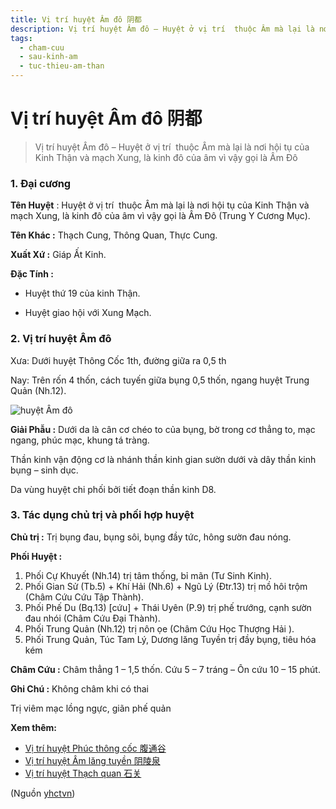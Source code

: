 ```yaml
---
title: Vị trí huyệt Âm đô 阴都
description: Vị trí huyệt Âm đô – Huyệt ở vị trí  thuộc Âm mà lại là nơi hội tụ của Kinh Thận và mạch Xung, là kinh đô của âm vì vậy gọi là Âm Đô
tags:
  - cham-cuu
  - sau-kinh-am
  - tuc-thieu-am-than
---
```


# Vị trí huyệt Âm đô 阴都 

> Vị trí huyệt Âm đô – Huyệt ở vị trí  thuộc Âm mà lại là nơi hội tụ của Kinh Thận và mạch Xung, là kinh đô của âm vì vậy gọi là Âm Đô

### 1. Đại cương

**Tên Huyệt** : Huyệt ở vị trí  thuộc Âm mà lại là nơi hội tụ của Kinh Thận và mạch Xung, là kinh đô của âm vì vậy gọi là Âm Đô (Trung Y Cương Mục).

**Tên Khác :** Thạch Cung, Thông Quan, Thực Cung.

**Xuất Xứ :** Giáp Ất Kinh.

**Đặc Tính :**

+ Huyệt thứ 19 của kinh Thận.

+ Huyệt giao hội với Xung Mạch.

### 2. Vị trí huyệt Âm đô

Xưa: Dưới huyệt Thông Cốc 1th, đường giữa ra 0,5 th

Nay: Trên rốn 4 thốn, cách tuyến giữa bụng 0,5 thốn, ngang huyệt Trung Quản (Nh.12).

![huyệt Âm đô](/imgs/yhctvn/huyet-am-do-300x168.jpg)

**Giải Phẫu :** Dưới da là cân cơ chéo to của bụng, bờ trong cơ thẳng to, mạc ngang, phúc mạc, khung tá tràng.

Thần kinh vận động cơ là nhánh thần kinh gian sườn dưới và dây thần kinh bụng – sinh dục.

Da vùng huyệt chi phối bởi tiết đoạn thần kinh D8.

### 3. Tác dụng chủ trị và phối hợp huyệt

**Chủ trị :** Trị bụng đau, bụng sôi, bụng đầy tức, hông sườn đau nóng.

**Phối Huyệt :**

1. Phối Cự Khuyết (Nh.14) trị tâm thống, bỉ mãn (Tư Sinh Kinh).
2. Phối Gian Sử (Tb.5) + Khí Hải (Nh.6) + Ngũ Lý (Đtr.13) trị mồ hôi trộm (Châm Cứu Cứu Tập Thành).
3. Phối Phế Du (Bq.13) [cứu] + Thái Uyên (P.9) trị phế trướng, cạnh sườn đau nhói (Châm Cứu Đại Thành).
4. Phối Trung Quản (Nh.12) trị nôn ọe (Châm Cứu Học Thượng Hải ).
5. Phối Trung Quản, Túc Tam Lý, Dương lăng Tuyền trị đầy bụng, tiêu hóa kém

**Châm Cứu :** Châm thẳng 1 – 1,5 thốn. Cứu 5 – 7 tráng – Ôn cứu 10 – 15 phút.

**Ghi Chú :** Không châm khi có thai

 Trị viêm mạc lồng ngực, giãn phế quản

**Xem thêm:**

* [Vị trí huyệt Phúc thông cốc 腹通谷](/yhctvn/vi-tri-huyet-thong-coc-%e9%80%9a%e8%b0%b7)
* [Vị trí huyệt Âm lăng tuyền 阴陵泉](/yhctvn/vi-tri-huyet-am-lang-tuyen-%e9%98%b4%e9%99%b5%e6%b3%89)
* [Vị trí huyệt Thạch quan 石关](/yhctvn/vi-tri-huyet-thach-quan-%e7%9f%b3%e5%85%b3)

(Nguồn <a href="https://yhctvn.com/vi-tri-huyet-am-do-阴都/" target="_blank">yhctvn</a>)
